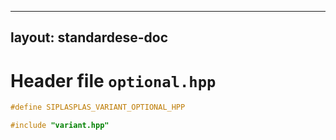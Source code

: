 
---
layout: standardese-doc
---

# Header file `optional.hpp`

``` cpp
#define SIPLASPLAS_VARIANT_OPTIONAL_HPP 

#include "variant.hpp"
```

